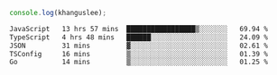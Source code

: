 ```js
console.log(khanguslee);
```

<!--START_SECTION:waka-->

```txt
JavaScript   13 hrs 57 mins  █████████████████▒░░░░░░░   69.94 %
TypeScript   4 hrs 48 mins   ██████░░░░░░░░░░░░░░░░░░░   24.09 %
JSON         31 mins         ▓░░░░░░░░░░░░░░░░░░░░░░░░   02.61 %
TSConfig     16 mins         ▒░░░░░░░░░░░░░░░░░░░░░░░░   01.39 %
Go           14 mins         ▒░░░░░░░░░░░░░░░░░░░░░░░░   01.25 %
```

<!--END_SECTION:waka-->

<!--
**khanguslee/khanguslee** is a ✨ _special_ ✨ repository because its `README.md` (this file) appears on your GitHub profile.

Here are some ideas to get you started:

- 🔭 I’m currently working on ...
- 🌱 I’m currently learning ...
- 👯 I’m looking to collaborate on ...
- 🤔 I’m looking for help with ...
- 💬 Ask me about ...
- 📫 How to reach me: ...
- 😄 Pronouns: ...
- ⚡ Fun fact: ...
-->
